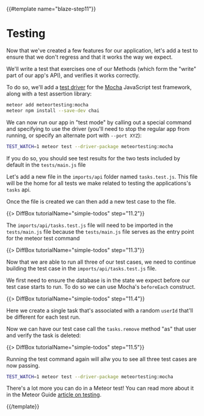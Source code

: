 {{#template name="blaze-step11"}}

# Testing

Now that we've created a few features for our application, let's add a test to ensure that we don't regress and that it works the way we expect.

We'll write a test that exercises one of our Methods (which form the "write" part of our app's API), and verifies it works correctly.

To do so, we'll add a [test driver](http://guide.meteor.com/testing.html#test-driver) for the [Mocha](https://mochajs.org) JavaScript test framework, along with a test assertion library:

```bash
meteor add meteortesting:mocha
meteor npm install --save-dev chai
```

We can now run our app in "test mode" by calling out a special command and specifying to use the driver (you'll need to stop the regular app from running, or specify an alternate port with `--port XYZ`):

```bash
TEST_WATCH=1 meteor test --driver-package meteortesting:mocha
```

If you do so, you should see test results for the two tests included by default in the `tests/main.js` file

Let's add a new file in the `imports/api` folder named `tasks.test.js`. This file will be the home for all tests we make related to testing the applications's `tasks` api.  

Once the file is created we can then add a new test case to the file.

{{> DiffBox tutorialName="simple-todos" step="11.2"}}

The `imports/api/tasks.test.js` file will need to be imported in the `tests/main.js` file because the `tests/main.js` file serves as the entry point for the meteor test command

{{> DiffBox tutorialName="simple-todos" step="11.3"}}

Now that we are able to run all three of our test cases, we need to continue building the test case in the `imports/api/tasks.test.js` file. 

We first need to ensure the database is in the state we expect before our test case starts to run. To do so we can use Mocha's `beforeEach` construct.

{{> DiffBox tutorialName="simple-todos" step="11.4"}}

Here we create a single task that's associated with a random `userId` that'll be different for each test run.

Now we can have our test case call the `tasks.remove` method "as" that user and verify the task is deleted:

{{> DiffBox tutorialName="simple-todos" step="11.5"}}

Running the test command again will allw you to see all three test cases are now passing.

```bash
TEST_WATCH=1 meteor test --driver-package meteortesting:mocha
```

There's a lot more you can do in a Meteor test! You can read more about it in the Meteor Guide [article on testing](http://guide.meteor.com/testing.html).

{{/template}}
